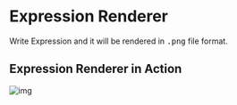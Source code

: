# Expression Renderer

Write Expression and it will be rendered in <kbd>.png</kbd> file format.

## Expression Renderer in Action

![img](http://i.imgur.com/G8mH0gA.gif)

